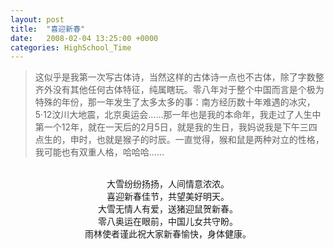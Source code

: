 ```yaml
---
layout: post
title:  "喜迎新春"
date:   2008-02-04 13:25:00 +0000
categories: HighSchool_Time
---
```


<div>
<blockquote class='quote-style'>
这似乎是我第一次写古体诗，当然这样的古体诗一点也不古体<!--excerpt-->，除了字数整齐外没有其他任何古体特征，纯属瞎玩。零八年对于整个中国而言是个极为特殊的年份，那一年发生了太多太多的事：南方经历数十年难遇的冰灾，5·12汶川大地震，北京奥运会……那一年也是我的本命年，我走过了人生中第一个12年，就在一天后的2月5日，就是我的生日，我妈说我是下午三四点生的，申时，也就是猴子的时辰。一直觉得，猴和鼠是两种对立的性格，我可能也有双重人格，哈哈哈……
</blockquote>
</div>

<div align='center'>
<br>
大雪纷纷扬扬，人间情意浓浓。<br>
喜迎新春佳节，共望美好明天。<br>
大雪无情人有爱，送猪迎鼠贺新春。<br>
零八奥运在眼前，中国儿女共守盼。<br>
雨林使者谨此祝大家新春愉快，身体健康。<br>
</div>